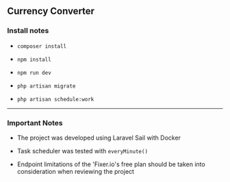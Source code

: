 ## Currency Converter

### Install notes

- `composer install`

- `npm install`

- `npm run dev`

- `php artisan migrate`

- `php artisan schedule:work`

---

### Important Notes

- The project was developed using Laravel Sail with Docker

- Task scheduler was tested with `everyMinute()`

- Endpoint limitations of the 'Fixer.io's free plan should be taken into consideration when reviewing the project